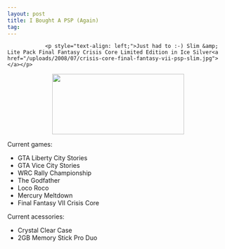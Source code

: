 ```yaml
---
layout: post
title: I Bought A PSP (Again)
tag: 
---
```



                <p style="text-align: left;">Just had to :-) Slim &amp; Lite Pack Final Fantasy Crisis Core Limited Edition in Ice Silver<a href="/uploads/2008/07/crisis-core-final-fantasy-vii-psp-slim.jpg"></a></p>
<p style="text-align: center;"><img class="size-medium wp-image-2837 aligncenter" title="crisis-core-final-fantasy-vii-psp-slim" src="/uploads/2008/07/crisis-core-final-fantasy-vii-psp-slim-300x137.jpg" alt="" width="300" height="137" /></p>
<p style="text-align: left;">Current games:</p>
<ul>
    <li>GTA Liberty City Stories</li>
    <li>GTA Vice City Stories</li>
    <li>WRC Rally Championship</li>
    <li>The Godfather</li>
    <li>Loco Roco</li>
    <li>Mercury Meltdown</li>
    <li>Final Fantasy VII Crisis Core</li>
</ul>
<p>Current acessories:</p>
<ul>
    <li>Crystal Clear Case</li>
    <li>2GB Memory Stick Pro Duo</li>
</ul>
            
